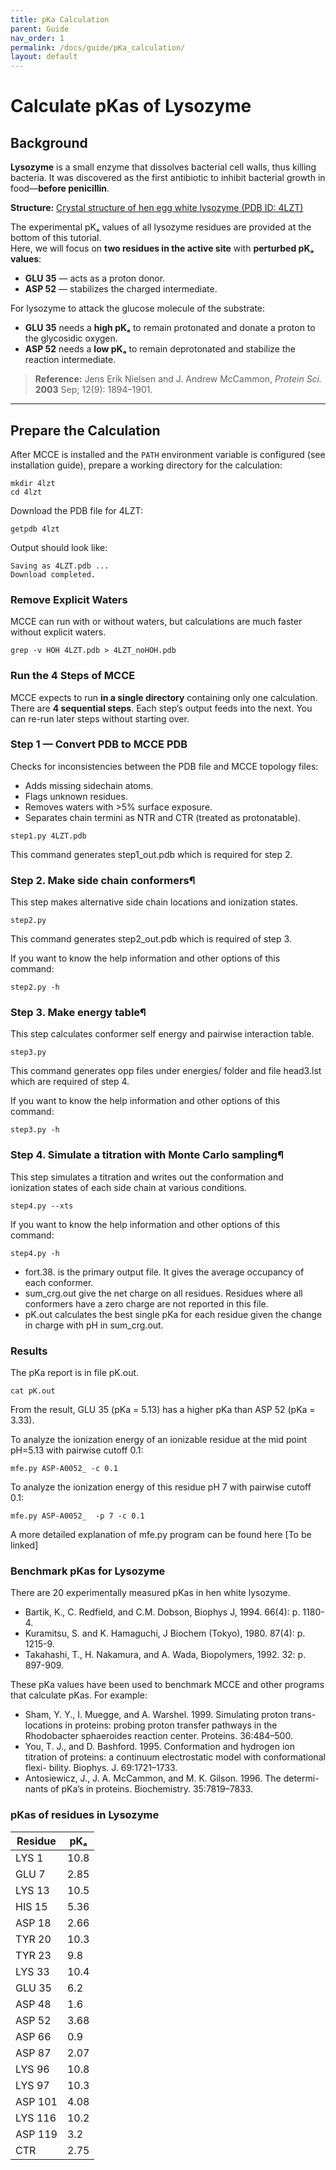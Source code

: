 ```yaml
---
title: pKa Calculation
parent: Guide
nav_order: 1
permalink: /docs/guide/pKa_calculation/
layout: default
---
```


# Calculate pKas of Lysozyme

## Background

**Lysozyme** is a small enzyme that dissolves bacterial cell walls, thus killing bacteria. It was discovered as the first antibiotic to inhibit bacterial growth in food—**before penicillin**.

**Structure:** [Crystal structure of hen egg white lysozyme (PDB ID: 4LZT)](https://www.rcsb.org/structure/4LZT)

The experimental pKₐ values of all lysozyme residues are provided at the bottom of this tutorial.  
Here, we will focus on **two residues in the active site** with **perturbed pKₐ values**:

- **GLU 35** — acts as a proton donor.
- **ASP 52** — stabilizes the charged intermediate.

For lysozyme to attack the glucose molecule of the substrate:  

- **GLU 35** needs a **high pKₐ** to remain protonated and donate a proton to the glycosidic oxygen.
- **ASP 52** needs a **low pKₐ** to remain deprotonated and stabilize the reaction intermediate.

> **Reference:** Jens Erik Nielsen and J. Andrew McCammon, *Protein Sci.* **2003** Sep; 12(9): 1894–1901.

---

## Prepare the Calculation

After MCCE is installed and the `PATH` environment variable is configured (see installation guide), prepare a working directory for the calculation:

```
mkdir 4lzt
cd 4lzt
```

Download the PDB file for 4LZT:
```
getpdb 4lzt
```

Output should look like:
```
Saving as 4LZT.pdb ...
Download completed.
```

### Remove Explicit Waters
MCCE can run with or without waters, but calculations are much faster without explicit waters.
```
grep -v HOH 4LZT.pdb > 4LZT_noHOH.pdb
```

### Run the 4 Steps of MCCE
MCCE expects to run **in a single directory** containing only one calculation.
There are **4 sequential steps**. Each step’s output feeds into the next.
You can re-run later steps without starting over.


### Step 1 — Convert PDB to MCCE PDB
Checks for inconsistencies between the PDB file and MCCE topology files:
- Adds missing sidechain atoms.
- Flags unknown residues.
- Removes waters with >5% surface exposure.
- Separates chain termini as NTR and CTR (treated as protonatable).

```
step1.py 4LZT.pdb
```
This command generates step1_out.pdb which is required for step 2.

### Step 2. Make side chain conformers¶
This step makes alternative side chain locations and ionization states.

```
step2.py
```
This command generates step2_out.pdb which is required of step 3.

If you want to know the help information and other options of this command:
```
step2.py -h
```

### Step 3. Make energy table¶
This step calculates conformer self energy and pairwise interaction table.

```
step3.py
```
This command generates opp files under energies/ folder and file head3.lst which are required of step 4.

If you want to know the help information and other options of this command:
```
step3.py -h
```

### Step 4. Simulate a titration with Monte Carlo sampling¶
This step simulates a titration and writes out the conformation and ionization states of each side chain at various conditions.

```
step4.py --xts
```

If you want to know the help information and other options of this command:
```
step4.py -h
```

- fort.38. is the primary output file. It gives the average occupancy of each conformer.
- sum_crg.out give the net charge on all residues. Residues where all conformers have a zero charge are not reported in this file.
- pK.out calculates the best single pKa for each residue given the change in charge with pH in sum_crg.out.


### Results
The pKa report is in file pK.out.

```
cat pK.out
```
From the result, GLU 35 (pKa = 5.13) has a higher pKa than ASP 52 (pKa = 3.33).

To analyze the ionization energy of an ionizable residue at the mid point pH=5.13 with pairwise cutoff 0.1:
```
mfe.py ASP-A0052_ -c 0.1
```

To analyze the ionization energy of this residue pH 7 with pairwise cutoff 0.1:
```
mfe.py ASP-A0052_  -p 7 -c 0.1
```

A more detailed explanation of mfe.py program can be found here [To be linked]

### Benchmark pKas for Lysozyme
There are 20 experimentally measured pKas in hen white lysozyme.

- Bartik, K., C. Redfield, and C.M. Dobson, Biophys J, 1994. 66(4): p. 1180-4.
- Kuramitsu, S. and K. Hamaguchi, J Biochem (Tokyo), 1980. 87(4): p. 1215-9.
- Takahashi, T., H. Nakamura, and A. Wada, Biopolymers, 1992. 32: p. 897-909.

These pKa values have been used to benchmark MCCE and other programs that calculate pKas. For example:
- Sham, Y. Y., I. Muegge, and A. Warshel. 1999. Simulating proton trans- locations in proteins: probing proton transfer pathways in the Rhodobacter sphaeroides reaction center. Proteins. 36:484–500.
- You, T. J., and D. Bashford. 1995. Conformation and hydrogen ion titration of proteins: a continuum electrostatic model with conformational flexi- bility. Biophys. J. 69:1721–1733.
- Antosiewicz, J., J. A. McCammon, and M. K. Gilson. 1996. The determi- nants of pKa’s in proteins. Biochemistry. 35:7819–7833.

### pKas of residues in Lysozyme

| Residue  | pKₐ  |
|----------|------|
| LYS 1    | 10.8 |
| GLU 7    |  2.85|
| LYS 13   | 10.5 |
| HIS 15   |  5.36|
| ASP 18   |  2.66|
| TYR 20   | 10.3 |
| TYR 23   |  9.8 |
| LYS 33   | 10.4 |
| GLU 35   |  6.2 |
| ASP 48   |  1.6 |
| ASP 52   |  3.68|
| ASP 66   |  0.9 |
| ASP 87   |  2.07|
| LYS 96   | 10.8 |
| LYS 97   | 10.3 |
| ASP 101  |  4.08|
| LYS 116  | 10.2 |
| ASP 119  |  3.2 |
| CTR      |  2.75|

